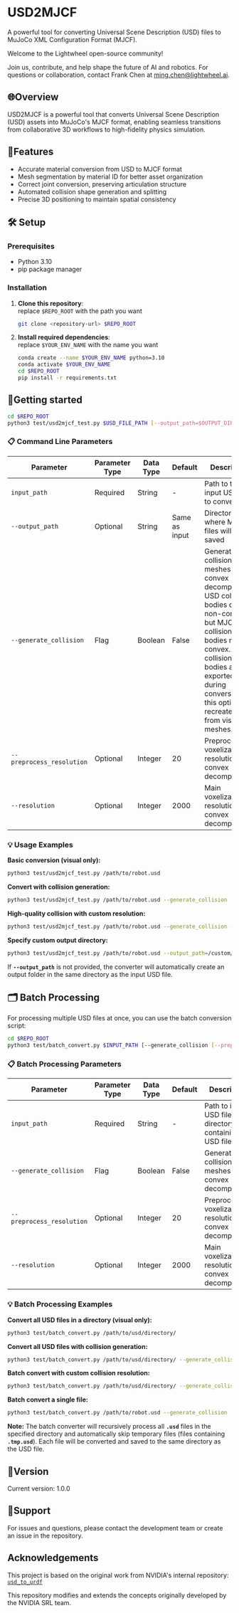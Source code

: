 # USD2MJCF
A powerful tool for converting Universal Scene Description (USD) files to MuJoCo XML Configuration Format (MJCF).

Welcome to the Lightwheel open-source community!

Join us, contribute, and help shape the future of AI and robotics. For questions or collaboration, contact Frank Chen at ming.chen@lightwheel.ai.

## 🌐Overview
USD2MJCF is a powerful tool that converts Universal Scene Description (USD) assets into MuJoCo's MJCF format, enabling seamless transitions from collaborative 3D workflows to high-fidelity physics simulation.

## 🚀Features
 - Accurate material conversion from USD to MJCF format
 - Mesh segmentation by material ID for better asset organization
 - Correct joint conversion, preserving articulation structure
 - Automated collision shape generation and splitting
 - Precise 3D positioning to maintain spatial consistency

## 🛠️ Setup
### Prerequisites
- Python 3.10
- pip package manager

### Installation
1. **Clone this repository**:  
   replace `$REPO_ROOT` with the path you want
    ```bash
    git clone <repository-url> $REPO_ROOT
    ```
2. **Install required dependencies**:  
   replace `$YOUR_ENV_NAME` with the name you want
    ```bash
    conda create --name $YOUR_ENV_NAME python=3.10
    conda activate $YOUR_ENV_NAME
    cd $REPO_ROOT
    pip install -r requirements.txt
    ```
## 🚀Getting started

```bash
cd $REPO_ROOT
python3 test/usd2mjcf_test.py $USD_FILE_PATH [--output_path=$OUTPUT_DIRECTORY] [--generate_collision [--preprocess_resolution=20] [--resolution=2000]]
```

### 📋 Command Line Parameters

| Parameter | Parameter Type | Data Type | Default | Description |
|-----------|----------------|-----------|---------|-------------|
| `input_path` | Required | String | - | Path to the input USD file to convert |
| `--output_path` | Optional | String | Same as input | Directory where MJCF files will be saved |
| `--generate_collision` | Flag | Boolean | False | Generate collision meshes using convex decomposition. USD collision bodies can be non-convex, but MJCF collision bodies must be convex. Since collision bodies are not exported during conversion, this option recreates them from visual meshes. |
| `--preprocess_resolution` | Optional | Integer | 20 | Preprocessing voxelization resolution for convex decomposition |
| `--resolution` | Optional | Integer | 2000 | Main voxelization resolution for convex decomposition |

### 💡 Usage Examples

**Basic conversion (visual only):**
```bash
python3 test/usd2mjcf_test.py /path/to/robot.usd
```

**Convert with collision generation:**
```bash
python3 test/usd2mjcf_test.py /path/to/robot.usd --generate_collision
```

**High-quality collision with custom resolution:**
```bash
python3 test/usd2mjcf_test.py /path/to/robot.usd --generate_collision --preprocess_resolution=40 --resolution=4000
```

**Specify custom output directory:**
```bash
python3 test/usd2mjcf_test.py /path/to/robot.usd --output_path=/custom/output/dir --generate_collision
```

​If **`--output_path`** is not provided, the converter will automatically create an output folder in the same directory as the input USD file.​​

## 🗂️ Batch Processing

For processing multiple USD files at once, you can use the batch conversion script:

```bash
cd $REPO_ROOT
python3 test/batch_convert.py $INPUT_PATH [--generate_collision [--preprocess_resolution=20] [--resolution=2000]]
```

### 📋 Batch Processing Parameters

| Parameter | Parameter Type | Data Type | Default | Description |
|-----------|----------------|-----------|---------|-------------|
| `input_path` | Required | String | - | Path to input USD file or directory containing USD files |
| `--generate_collision` | Flag | Boolean | False | Generate collision meshes using convex decomposition |
| `--preprocess_resolution` | Optional | Integer | 20 | Preprocessing voxelization resolution for convex decomposition |
| `--resolution` | Optional | Integer | 2000 | Main voxelization resolution for convex decomposition |

### 💡 Batch Processing Examples

**Convert all USD files in a directory (visual only):**
```bash
python3 test/batch_convert.py /path/to/usd/directory/
```

**Convert all USD files with collision generation:**
```bash
python3 test/batch_convert.py /path/to/usd/directory/ --generate_collision
```

**Batch convert with custom collision resolution:**
```bash
python3 test/batch_convert.py /path/to/usd/directory/ --generate_collision --preprocess_resolution=40 --resolution=4000
```

**Batch convert a single file:**
```bash
python3 test/batch_convert.py /path/to/robot.usd --generate_collision
```

**Note:** The batch converter will recursively process all **`.usd`** files in the specified directory and automatically skip temporary files (files containing **`.tmp.usd`**). Each file will be converted and saved to the same directory as the USD file.​​

## 🔖Version
Current version: 1.0.0

## 🤝Support
For issues and questions, please contact the development team or create an issue in the repository.

## Acknowledgements

This project is based on the original work from NVIDIA's internal repository:
[`usd_to_urdf`](https://gitlab-master.nvidia.com/srl/py/usd_to_urdf/)

This repository modifies and extends the concepts originally developed by the NVIDIA SRL team.
